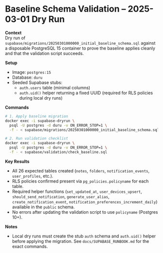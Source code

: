 # Baseline Schema Validation – 2025-03-01 Dry Run

**Context**  
Dry run of `supabase/migrations/20250301000000_initial_baseline_schema.sql` against a disposable PostgreSQL 15 container to prove the baseline applies cleanly and that the validation script succeeds.

**Setup**
- Image: `postgres:15`
- Database: `duru`
- Seeded Supabase stubs:
  - `auth.users` table (minimal columns)
  - `auth.uid()` helper returning a fixed UUID (required for RLS policies during local dry runs)

**Commands**
```bash
# 1. Apply baseline migration
docker exec -i supabase-dryrun \
  psql -U postgres -d duru -v ON_ERROR_STOP=1 \
  -f - < supabase/migrations/20250301000000_initial_baseline_schema.sql

# 2. Run validation checklist
docker exec -i supabase-dryrun \
  psql -U postgres -d duru -v ON_ERROR_STOP=1 \
  -f - < supabase/validation/check_baseline.sql
```

**Key Results**
- All 26 expected tables created (`notes`, `folders`, `notification_events`, `user_profiles`, etc.).
- RLS policies confirmed present via `pg_policies.policyname` for each table.
- Required helper functions (`set_updated_at`, `user_devices_upsert`, `should_send_notification`, `generate_user_alias`, `create_notification_event`, `notification_preferences_increment_daily`) available in the `public` schema.
- No errors after updating the validation script to use `policyname` (Postgres 10+).

**Notes**
- Local dry runs must create the stub `auth` schema and `auth.uid()` helper before applying the migration. See `docs/SUPABASE_RUNBOOK.md` for the exact commands.
